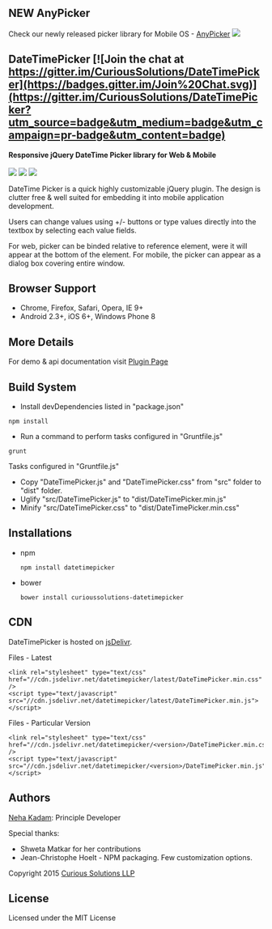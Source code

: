 ## NEW AnyPicker
Check our newly released picker library for Mobile OS - [AnyPicker](https://curioussolutions.in/libraries/anypicker/ "AnyPicker
Details")
![](http://curioussolutions.in/libraries/anypicker/content/images/github-datepicker.png)

## DateTimePicker [![Join the chat at https://gitter.im/CuriousSolutions/DateTimePicker](https://badges.gitter.im/Join%20Chat.svg)](https://gitter.im/CuriousSolutions/DateTimePicker?utm_source=badge&utm_medium=badge&utm_campaign=pr-badge&utm_content=badge)


**Responsive jQuery DateTime Picker library for Web & Mobile**
<br /><br />
![](https://raw.github.com/CuriousSolutions/DateTimePicker/gh-pages/images/dp-screenshot.png)
![](https://raw.github.com/CuriousSolutions/DateTimePicker/gh-pages/images/tp-screenshot.png)
![](https://raw.github.com/CuriousSolutions/DateTimePicker/gh-pages/images/dtp-screenshot.png)

DateTime Picker is a quick highly customizable jQuery plugin. The design is clutter free & well suited for embedding it into mobile application development.

Users can change values using +/- buttons or type values directly into the textbox by selecting each value fields. 

For web, picker can be binded relative to reference element, were it will appear at the bottom of the element. For mobile, the picker can appear as a dialog box covering entire window. 


## Browser Support
- Chrome, Firefox, Safari, Opera, IE 9+
- Android 2.3+, iOS 6+, Windows Phone 8


## More Details
For demo & api documentation visit [Plugin Page](http://curioussolutions.github.io/DateTimePicker/ "DateTime Picker Plugin
Details")


## Build System

- Install devDependencies listed in "package.json" 

`npm install`

- Run a command to perform tasks configured in "Gruntfile.js"

`grunt`

Tasks configured in "Gruntfile.js"
- Copy "DateTimePicker.js" and "DateTimePicker.css" from "src" folder to "dist" folder.
- Uglify "src/DateTimePicker.js" to "dist/DateTimePicker.min.js"
- Minify "src/DateTimePicker.css" to "dist/DateTimePicker.min.css"


## Installations

- npm

    `npm install datetimepicker`

- bower

    `bower install curioussolutions-datetimepicker`

## CDN
DateTimePicker is hosted on [jsDelivr](http://www.jsdelivr.com).

Files - Latest

```
<link rel="stylesheet" type="text/css" href="//cdn.jsdelivr.net/datetimepicker/latest/DateTimePicker.min.css" />
<script type="text/javascript" src="//cdn.jsdelivr.net/datetimepicker/latest/DateTimePicker.min.js"></script>
```

Files - Particular Version

```
<link rel="stylesheet" type="text/css" href="//cdn.jsdelivr.net/datetimepicker/<version>/DateTimePicker.min.css" />
<script type="text/javascript" src="//cdn.jsdelivr.net/datetimepicker/<version>/DateTimePicker.min.js"></script>
```

## Authors
[Neha Kadam](https://github.com/nehakadam): Principle Developer

Special thanks:
- Shweta Matkar for her contributions <br/>
- Jean-Christophe Hoelt - NPM packaging. Few customization options.

Copyright 2015 [Curious Solutions LLP](https://github.com/CuriousSolutions)




## License

Licensed under the MIT License
